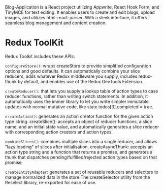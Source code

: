 Blog-Application is a React project utilizing Appwrite, React Hook Form, and TinyMCE for text editing. It enables users to create and edit blogs, upload images, and utilizes html-react-parser. With a sleek interface, it offers seamless blog management and content creation.


# Redux ToolKit

Redux Toolkit includes these APIs:

`configureStore()`: wraps createStore to provide simplified configuration options and good defaults. It can automatically combine your slice reducers, adds whatever Redux middleware you supply, includes redux-thunk by default, and enables use of the Redux DevTools Extension.

`createReducer()`: that lets you supply a lookup table of action types to case reducer functions, rather than writing switch statements. In addition, it automatically uses the immer library to let you write simpler immutable updates with normal mutative code, like state.todos[3].completed = true.

`createAction()`: generates an action creator function for the given action type string.
createSlice(): accepts an object of reducer functions, a slice name, and an initial state value, and automatically generates a slice reducer with corresponding action creators and action types.

`combineSlices()`: combines multiple slices into a single reducer, and allows "lazy loading" of slices after initialisation.
createAsyncThunk: accepts an action type string and a function that returns a promise, and generates a thunk that dispatches pending/fulfilled/rejected action types based on that promise

`createEntityAdapter`: generates a set of reusable reducers and selectors to manage normalized data in the store
The createSelector utility from the Reselect library, re-exported for ease of use.